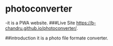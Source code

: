 # photoconverter
-it is a PWA website.
###Live Site
 https://b-chandru.github.io/photoconverter/.
 
 
 ##introduction
it is a photo file formate converter.
